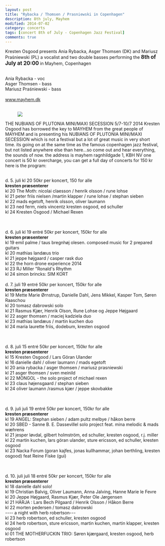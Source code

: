 ```yaml
---
layout: post
title: "Rybacka / Thomsen / Prasniewski in Copenhagen"
description: 8th july, Mayhem
modified: 2014-07-02
category: concerts
tags: [concert 8th of July - Copenhagen Jazz Festival]
comments: true
---
```

Kresten Osgood presents Ania Rybacka, Asger Thomsen (DK) and Mariusz Praśniewski (PL) a vocalist and two double basses performing the <big>**8th of July at 20:00**</big> in Mayhem, Copenhagen<br><br>

Ania Rybacka - voc<br>
Asger Thomsen - bass<br>
Mariusz Praśniewski - bass<br><br>
<a href="http://www.mayhemkbh.dk/menu.html">www.mayhem.dk</a><br><br>

<figure>
   <img src="/images/2bases\.jpg"></a>
</figure>


THE NUBIANS OF PLUTONIA MINI/MAXI SECESSION 5/7-10/7 2014 Kresten Osgood has borrowed the key to MAYHEM from the great people of MAYHEM and is presenting his NUBIANS OF PLUTONIA MINI/MAXI SECESSION which is not a festival but a lot of great music in very short time. its going on at the same time as the famous copenhagen jazz festival, but not listed anywhere else than here...so come out and hear everything, the sounds of now. the address is mayhem ragnhildgade 1, KBH NV one concert is 50 kr overcharge, you can get a full day of concerts for 150 kr here is the program:
<br><br>

d. 5. juli kl 20 50kr per koncert, 150 for alle<br>
  <strong>kresten præsenterer</strong><br>
  kl 20 The Moth: nicolai claesson / henrik olsson / rune lohse<br>
  kl 21 peter friis nielsen /martin klapper / rune lohse / stephan sieben<br>
  kl 22 mads egetoft, henrik olsson, oliver laumann<br>
  kl 23 ned ferm, niels vincentz kresten osgood, ed schuller<br>
  kl 24 Kresten Osgood / Michael Rexen</p><br><br>
d. 6. juli kl 19 entré 50kr per koncert, 150kr for alle<br>
  <strong>kresten præsenterer</strong><br>
  kl 19 emil palme / taus bregnhøj olesen. composed music for 2 prepared guitars<br>
  kl 20 mathias landæus trio <br>
  kl 21 jeppe højgaard / casper rask duo<br>
  kl 22 the horn drone experience 2014<br>
  kl 23 RJ Miller "Ronald's Rhythm<br>
kl 24 simon brincks: SIM KORT  <br>
<br>
d. 7. juli 19 entré 50kr per koncert, 150kr for alle<br>
  <strong>kresten præsenterer</strong><br>
  kl 19 Mette Marie Ørnstrup, Danielle Dahl, Jens Mikkel, Kasper Tom, Søren Raaschou<br>
  kl 20 tomasz dabrowski solo<br>
  kl 21 Rasmus Kjær, Henrik Olson, Rune Lohse og Jeppe Højgaard<br>
  kl 22 asger thomsen / maciej kadziela duo<br>
  kl 23 mathias landæus / martin kuchen duo<br>
  kl 24 maria laurette friis, dodebum, kresten osgood</p><br><br>
d. 8. juli 15 entré 50kr per koncert, 150kr for alle<br>
  <strong>kresten præsenterer</strong><br>
kl 15 Kresten Osgood / Lars Göran Ulander<br>
kl 16 danielle dahl / oliver laumann / mads egetoft <br>
kl 20 ania rybacka / asger thomsen / mariusz prasniewski <br>
kl 21 asger thomsen / sven meinild<br>
kl 22 MONGOL - the solo project of michael rexen<br>
kl 23 claus højensgaard / stephan sieben<br>
kl 24 oliver laumann /rasmus kjær / jeppe skovbakke</p><br><br>
d. 9. juli juli 19 entré 50kr per koncert, 150kr for alle<br>
  <strong>kresten præsenterer</strong><br>
  kl 19 ANGEL: Stephan sieben / adam pultz melbye / håkon berre <br>
  kl 20 SBED - Sanne B. E. Dassevillel solo project feat. mina melodic &amp; mads wæhrens<br>
  kl 21 jesper løvdal, gilbert holmström, ed schuller, kresten osgood, r.j. miller<br>
  kl 22 martin kuchen, lars göran ulander, sture ericsson, ed schuller, kresten osgood <br>
  kl 23 Nacka Forum (goran kajfes, jonas kullhammar, johan berthling, kresten osgood) feat Reine Fiske (gui)</p><br><br>
d. 10. juli juli 18 entré 50kr per koncert, 150kr for alle<strong><br>
  kresten præsenterer</strong><br>
  kl 18 danielle dahl solo! <br>
  kl 19 Christian Balvig, Oliver Laumann, Anna Jalving, Hanne Marie le Fevre <br>
kl 20 Jeppe Højgaard, Rasmus Kjær, Peter Ole Jørgensen<br>
kl 21 HÄRJA : Lars Bech Pilgaard / Henrik Olsson / Håkon Berre<br>
kl 22 morten pedersen / tomasz dabrowski<br>
---- a night with herb robertson---<br>
kl 23 herb robertson, ed schuller, kresten osgood <br>
kl 24 herb robertson, sture ericsson, martin kuchen, martin klapper, kresten osgood<br>
kl 01 THE MOTHERFUCKIN TRIO: Søren kjærgaard, kresten osgood, herb robertson</p>

